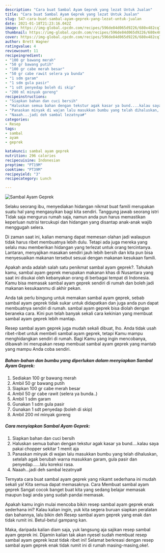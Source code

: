 ```yaml
---
description: "Cara buat Sambal Ayam Geprek yang lezat Untuk Jualan"
title: "Cara buat Sambal Ayam Geprek yang lezat Untuk Jualan"
slug: 547-cara-buat-sambal-ayam-geprek-yang-lezat-untuk-jualan
date: 2021-01-18T21:23:16.042Z
image: https://img-global.cpcdn.com/recipes/596de84d065d9226/680x482cq70/sambal-ayam-geprek-foto-resep-utama.jpg
thumbnail: https://img-global.cpcdn.com/recipes/596de84d065d9226/680x482cq70/sambal-ayam-geprek-foto-resep-utama.jpg
cover: https://img-global.cpcdn.com/recipes/596de84d065d9226/680x482cq70/sambal-ayam-geprek-foto-resep-utama.jpg
author: Brett Wagner
ratingvalue: 4
reviewcount: 11
recipeingredient:
- "100 gr bawang merah"
- "50 gr bawang putih"
- "100 gr cabe merah besar"
- "50 gr cabe rawit selera ya bunda"
- "1 sdm garam"
- "1 sdm gula pasir"
- "1 sdt penyedap boleh di skip"
- "200 ml minyak goreng"
recipeinstructions:
- "Siapkan bahan dan cuci bersih"
- "Haluskan semua bahan dengan tekstur agak kasar ya bund....kalau saya pakai chopper sekitar 1 menit aja"
- "Panaskan minyak di wajan lalu masukkan bumbu yang telah dihaluskan, setelah agak berubah warna masukkan garam, gula pasir dan penyedap......lalu koreksi rasa."
- "Naaah...jadi deh sambal lezatnya#"
categories:
- Resep
tags:
- sambal
- ayam
- geprek

katakunci: sambal ayam geprek 
nutrition: 296 calories
recipecuisine: Indonesian
preptime: "PT19M"
cooktime: "PT39M"
recipeyield: "3"
recipecategory: Lunch

---
```



![Sambal Ayam Geprek](https://img-global.cpcdn.com/recipes/596de84d065d9226/680x482cq70/sambal-ayam-geprek-foto-resep-utama.jpg)

Selaku seorang ibu, menyediakan hidangan nikmat buat famili merupakan suatu hal yang mengasyikan bagi kita sendiri. Tanggung jawab seorang istri Tidak saja mengurus rumah saja, namun anda pun harus memastikan keperluan nutrisi tercukupi dan hidangan yang disantap anak-anak wajib menggugah selera.

Di zaman  saat ini, kalian memang dapat memesan olahan jadi walaupun tidak harus ribet membuatnya lebih dulu. Tetapi ada juga mereka yang selalu mau memberikan hidangan yang terlezat untuk orang tercintanya. Lantaran, menyajikan masakan sendiri jauh lebih bersih dan kita pun bisa menyesuaikan makanan tersebut sesuai dengan makanan kesukaan famili. 



Apakah anda adalah salah satu penikmat sambal ayam geprek?. Tahukah kamu, sambal ayam geprek merupakan makanan khas di Nusantara yang saat ini disukai oleh kebanyakan orang di berbagai tempat di Indonesia. Kamu bisa memasak sambal ayam geprek sendiri di rumah dan boleh jadi makanan kesukaanmu di akhir pekan.

Anda tak perlu bingung untuk memakan sambal ayam geprek, sebab sambal ayam geprek tidak sukar untuk didapatkan dan juga anda pun dapat membuatnya sendiri di rumah. sambal ayam geprek bisa diolah dengan beraneka cara. Kini pun telah banyak sekali cara kekinian yang membuat sambal ayam geprek lebih mantap.

Resep sambal ayam geprek juga mudah sekali dibuat, lho. Anda tidak usah ribet-ribet untuk membeli sambal ayam geprek, tetapi Kamu mampu menghidangkan sendiri di rumah. Bagi Kamu yang ingin mencobanya, dibawah ini merupakan resep membuat sambal ayam geprek yang mantab yang mampu Anda coba sendiri.

<!--inarticleads1-->

##### Bahan-bahan dan bumbu yang diperlukan dalam menyiapkan Sambal Ayam Geprek:

1. Sediakan 100 gr bawang merah
1. Ambil 50 gr bawang putih
1. Siapkan 100 gr cabe merah besar
1. Ambil 50 gr cabe rawit (selera ya bunda..)
1. Ambil 1 sdm garam
1. Gunakan 1 sdm gula pasir
1. Gunakan 1 sdt penyedap (boleh di skip)
1. Ambil 200 ml minyak goreng




<!--inarticleads2-->

##### Cara menyiapkan Sambal Ayam Geprek:

1. Siapkan bahan dan cuci bersih
1. Haluskan semua bahan dengan tekstur agak kasar ya bund....kalau saya pakai chopper sekitar 1 menit aja
1. Panaskan minyak di wajan lalu masukkan bumbu yang telah dihaluskan, setelah agak berubah warna masukkan garam, gula pasir dan penyedap......lalu koreksi rasa.
1. Naaah...jadi deh sambal lezatnya#




Ternyata cara buat sambal ayam geprek yang nikamt sederhana ini mudah sekali ya! Kita semua dapat memasaknya. Cara Membuat sambal ayam geprek Sangat cocok banget buat kita yang sedang belajar memasak maupun bagi anda yang sudah pandai memasak.

Apakah kamu ingin mulai mencoba bikin resep sambal ayam geprek enak sederhana ini? Kalau kalian ingin, yuk kita segera buruan siapkan peralatan dan bahannya, lalu bikin deh Resep sambal ayam geprek yang enak dan tidak rumit ini. Betul-betul gampang kan. 

Maka, daripada kalian diam saja, yuk langsung aja sajikan resep sambal ayam geprek ini. Dijamin kalian tak akan nyesel sudah membuat resep sambal ayam geprek lezat tidak ribet ini! Selamat berkreasi dengan resep sambal ayam geprek enak tidak rumit ini di rumah masing-masing,oke!.

